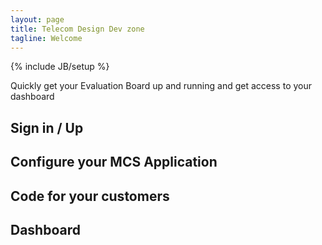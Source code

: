 ```yaml
---
layout: page
title: Telecom Design Dev zone
tagline: Welcome
---
```

{% include JB/setup %}

Quickly get your Evaluation Board up and running and get access to your dashboard

## Sign in / Up

## Configure your MCS Application

## Code for your customers

## Dashboard




